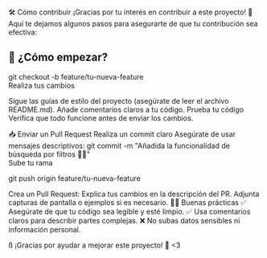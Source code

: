 🛠️ Cómo contribuir
¡Gracias por tu interés en contribuir a este proyecto! 🙌 Aquí te dejamos algunos pasos para asegurarte de que tu contribución sea efectiva:

## 🌟 ¿Cómo empezar?

git checkout -b feature/tu-nueva-feature  
Realiza tus cambios

Sigue las guías de estilo del proyecto (asegúrate de leer el archivo README.md).
Añade comentarios claros a tu código.
Prueba tu código
Verifica que todo funcione antes de enviar los cambios.

📥 Enviar un Pull Request
Realiza un commit claro
Asegúrate de usar mensajes descriptivos: 
git commit -m "Añadida la funcionalidad de búsqueda por filtros 🕵️‍♂️"  
Sube tu rama

git push origin feature/tu-nueva-feature  

Crea un Pull Request:
Explica tus cambios en la descripción del PR.
Adjunta capturas de pantalla o ejemplos si es necesario.
🧑‍💻 Buenas prácticas
✅ Asegúrate de que tu código sea legible y esté limpio.
✅ Usa comentarios claros para describir partes complejas.
❌ No subas datos sensibles ni información personal.

ß
¡Gracias por ayudar a mejorar este proyecto! 🚀 <3


